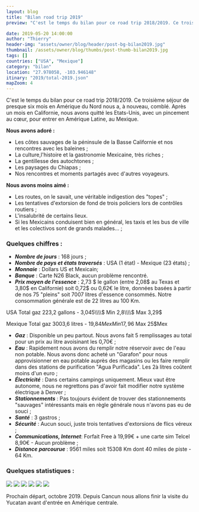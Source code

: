 ```yaml
---
layout: blog
title: "Bilan road trip 2019"
preview: "C'est le temps du bilan pour ce road trip 2018/2019. Ce troisième séjour de presque six mois en Amérique du Nord nous a, à nouveau, comblé…"

date: 2019-05-20 14:00:00
author: "Thierry"
header-img: "assets/owner/blog/header/post-bg-bilan2019.jpg"
thumbnail: /assets/owner/blog/thumbs/post-thumb-bilan2019.jpg
tags: []
countries: ["USA", "Mexique"]
category: "bilan"
location: "27.978058, -103.946148"
itinary: "2019/total-2019.json"
mapZoom: 4
---
```


C'est le temps du bilan pour ce road trip 2018/2019. Ce troisième séjour de presque six mois en Amérique du Nord nous a, à nouveau, comblé. Après un mois en Californie, nous avons quitté les Etats-Unis, avec un pincement au cœur, pour entrer en Amérique Latine, au Mexique.

**Nous avons adoré :**

- Les côtes sauvages de la péninsule de la Basse Californie et nos rencontres avec les baleines ;
- La culture,l'histoire et la gastronomie Mexicaine, très riches ;
- La gentillesse des autochtones ;
- Les paysages du Chiapas ;
- Nos rencontres et moments partagés avec d'autres voyageurs.

**Nous avons moins aimé :**

- Les routes, on le savait, une véritable indigestion des "topes" ;
- Les tentatives d'extorsion de fond de trois policiers lors de contrôles routiers ;
- L'insalubrité de certains lieux.
- Si les Mexicains conduisent bien en général, les taxis et les bus de ville et les colectivos sont de grands malades... ;

### Quelques chiffres :

- **_Nombre de jours_** : 168 jours ;
- **_Nombre de pays et états traversés_** : USA (1 état) - Mexique (23 états) ;
- **_Monnaie_** : Dollars US et Mexicain;
- **_Banque_** : Carte N26 Black, aucun problème rencontré.
- **_Prix moyen de l'essence_** : 2,73 $ le gallon (entre 2,08$ au Texas et 3,80$ en Californie) soit 0,72$ ou 0,62€ le litre, données basées à partir de nos 75 "pleins" soit 7007 litres d'essence consommés. Notre consommation générale est de 22 litres au 100 Km.

USA
Total gaz 223,2 gallons - 3,045\\\\\\\\$ Min 2,8\\\\\\\\$ Max 3,29\$

Mexique
Total gaz 3003,6 litres - 19,84$Mex Min 17,96$ Max 25\$Mex

- **_Gaz_** : Disponible un peu partout. Nous avons fait 5 remplissages au total pour un prix au litre avoisinant les 0,70€ ;
- **_Eau_** : Rapidement nous avons du remplir notre réservoir avec de l'eau non potable. Nous avons donc acheté un "Garafon" pour nous approvisionner en eau potable auprès des magasins ou les faire remplir dans des stations de purification "Agua Purificada". Les 2à litres coûtent moins d'un euro ;
- **_Électricité_** : Dans certains campings uniquement. Mieux vaut être autonome, nous ne regrettons pas d'avoir fait modifier notre système électrique à Denver ;
- **_Stationnements_** : Pas toujours évident de trouver des stationnements "sauvages" intéressants mais en règle générale nous n'avons pas eu de souci ;
- **_Santé_** : 3 gastros ;
- **_Sécurité_** : Aucun souci, juste trois tentatives d'extorsions de flics véreux ;
- **_Communications, Internet_**: Forfait Free à 19,99€ + une carte sim Telcel 8,90€ - Aucun problème ;
- **_Distance parcourue_** : 9561 miles soit 15308 Km dont 40 miles de piste - 64 Km.

### Quelques statistiques :

<img src="{{root_url}}/assets/owner/photos/2018/depenses_generales.png" />

<img src="{{root_url}}/assets/owner/photos/2018/depenses_vehicule.png" />

<img src="{{root_url}}/assets/owner/photos/2018/depenses_transport.png" />

<img src="{{root_url}}/assets/owner/photos/2018/bivouacs.png" />

<img src="{{root_url}}/assets/owner/photos/2018/meteo.png" />

<img src="{{root_url}}/assets/owner/photos/2018/depenses_nourriture.png" />

Prochain départ, octobre 2019. Depuis Cancun nous allons finir la visite du Yucatan avant d'entrée en Amérique centrale.
